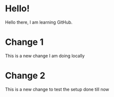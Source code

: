 # Hello!
Hello there, I am learning GitHub.

# Change 1
This is a new change I am doing locally

# Change 2
This is a new change to test the setup done till now
